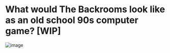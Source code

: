 # What would The Backrooms look like as an old school 90s computer game? [WIP]

![image](https://user-images.githubusercontent.com/78906517/177658903-e281704d-c67c-4cf9-b776-41ee8f633626.png)
